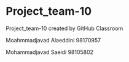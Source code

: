 # Project_team-10
Project_team-10 created by GitHub Classroom

Moahmmadjavad Alaeddini 98170957

Mohammadjavad Saeidi 98105802
